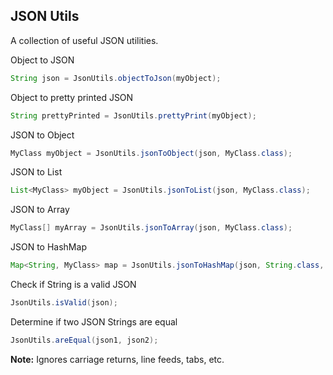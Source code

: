 ## JSON Utils ##

A collection of useful JSON utilities.

Object to JSON

```java
String json = JsonUtils.objectToJson(myObject);
```

Object to pretty printed JSON

```java
String prettyPrinted = JsonUtils.prettyPrint(myObject);
```

JSON to Object

```java
MyClass myObject = JsonUtils.jsonToObject(json, MyClass.class);
```

JSON to List

```java
List<MyClass> myObject = JsonUtils.jsonToList(json, MyClass.class);
```

JSON to Array

```java
MyClass[] myArray = JsonUtils.jsonToArray(json, MyClass.class);
```

JSON to HashMap

```java
Map<String, MyClass> map = JsonUtils.jsonToHashMap(json, String.class, MyClass.class);
```

Check if String is a valid JSON

```java
JsonUtils.isValid(json);
```

Determine if two JSON Strings are equal

```java
JsonUtils.areEqual(json1, json2);
```
**Note:** Ignores carriage returns, line feeds, tabs, etc.

